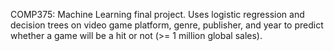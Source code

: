 COMP375: Machine Learning final project. Uses logistic regression and decision trees on video game platform, genre, publisher, and year to predict whether a game will be a hit or not (>= 1 million global sales).
